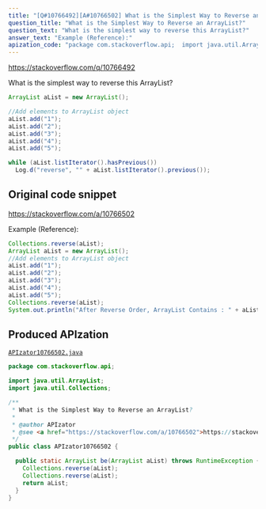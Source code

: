 ```yaml
---
title: "[Q#10766492][A#10766502] What is the Simplest Way to Reverse an ArrayList?"
question_title: "What is the Simplest Way to Reverse an ArrayList?"
question_text: "What is the simplest way to reverse this ArrayList?"
answer_text: "Example (Reference):"
apization_code: "package com.stackoverflow.api;  import java.util.ArrayList; import java.util.Collections;  /**  * What is the Simplest Way to Reverse an ArrayList?  *  * @author APIzator  * @see <a href=\"https://stackoverflow.com/a/10766502\">https://stackoverflow.com/a/10766502</a>  */ public class APIzator10766502 {    public static ArrayList be(ArrayList aList) throws RuntimeException {     Collections.reverse(aList);     Collections.reverse(aList);     return aList;   } }"
---
```


https://stackoverflow.com/q/10766492

What is the simplest way to reverse this ArrayList?


```java
ArrayList aList = new ArrayList();

//Add elements to ArrayList object
aList.add("1");
aList.add("2");
aList.add("3");
aList.add("4");
aList.add("5");

while (aList.listIterator().hasPrevious())
  Log.d("reverse", "" + aList.listIterator().previous());
```


## Original code snippet

https://stackoverflow.com/a/10766502

Example (Reference):

```java
Collections.reverse(aList);
ArrayList aList = new ArrayList();
//Add elements to ArrayList object
aList.add("1");
aList.add("2");
aList.add("3");
aList.add("4");
aList.add("5");
Collections.reverse(aList);
System.out.println("After Reverse Order, ArrayList Contains : " + aList);
```

## Produced APIzation

[`APIzator10766502.java`](https://github.com/pasqualesalza/apization-temp-data/raw/master/apizations/java/APIzator10766502.java)

```java
package com.stackoverflow.api;

import java.util.ArrayList;
import java.util.Collections;

/**
 * What is the Simplest Way to Reverse an ArrayList?
 *
 * @author APIzator
 * @see <a href="https://stackoverflow.com/a/10766502">https://stackoverflow.com/a/10766502</a>
 */
public class APIzator10766502 {

  public static ArrayList be(ArrayList aList) throws RuntimeException {
    Collections.reverse(aList);
    Collections.reverse(aList);
    return aList;
  }
}

```